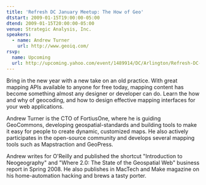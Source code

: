 ```yaml
---
title: 'Refresh DC January Meetup: The How of Geo'
dtstart: 2009-01-15T19:00:00-05:00
dtend: 2009-01-15T20:00:00-05:00
venue: Strategic Analysis, Inc.
speakers:
  - name: Andrew Turner
    url: http://www.geoiq.com/
rsvp:
  name: Upcoming
  url: http://upcoming.yahoo.com/event/1489914/DC/Arlington/Refresh-DC-January-Meetup-The-How-of-Geo/Strategic-Analysis-Inc/
---
```


Bring in the new year with a new take on an old practice. With great mapping APIs available to anyone for free today, mapping content has become something almost any designer or developer can do. Learn the how and why of geocoding, and how to design effective mapping interfaces for your web applications.

Andrew Turner is the CTO of FortiusOne, where he is guiding GeoCommons, developing geospatial-standards and building tools to make it easy for people to create dynamic, customized maps. He also actively participates in the open-source community and develops several mapping tools such as Mapstraction and GeoPress.

Andrew writes for O'Reilly and published the shortcut "Introduction to Neogeography" and "Where 2.0: The State of the Geospatial Web" business report in Spring 2008. He also publishes in MacTech and Make magazine on his home-automation hacking and brews a tasty porter.
